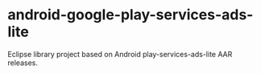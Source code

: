 # android-google-play-services-ads-lite
Eclipse library project based on Android play-services-ads-lite AAR releases.
